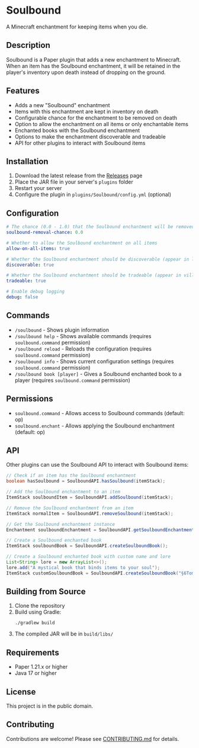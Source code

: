 # Soulbound

A Minecraft enchantment for keeping items when you die.

## Description

Soulbound is a Paper plugin that adds a new enchantment to Minecraft. When an item has the Soulbound enchantment, it will be retained in the player's inventory upon death instead of dropping on the ground.

## Features

- Adds a new "Soulbound" enchantment
- Items with this enchantment are kept in inventory on death
- Configurable chance for the enchantment to be removed on death
- Option to allow the enchantment on all items or only enchantable items
- Enchanted books with the Soulbound enchantment
- Options to make the enchantment discoverable and tradeable
- API for other plugins to interact with Soulbound items

## Installation

1. Download the latest release from the [Releases](https://github.com/japherwocky/Soulbound/releases) page
2. Place the JAR file in your server's `plugins` folder
3. Restart your server
4. Configure the plugin in `plugins/Soulbound/config.yml` (optional)

## Configuration

```yaml
# The chance (0.0 - 1.0) that the Soulbound enchantment will be removed from an item upon death
soulbound-removal-chance: 0.0

# Whether to allow the Soulbound enchantment on all items
allow-on-all-items: true

# Whether the Soulbound enchantment should be discoverable (appear in loot tables, fishing, etc.)
discoverable: true

# Whether the Soulbound enchantment should be tradeable (appear in villager trades)
tradeable: true

# Enable debug logging
debug: false
```

## Commands

- `/soulbound` - Shows plugin information
- `/soulbound help` - Shows available commands (requires `soulbound.command` permission)
- `/soulbound reload` - Reloads the configuration (requires `soulbound.command` permission)
- `/soulbound info` - Shows current configuration settings (requires `soulbound.command` permission)
- `/soulbound book [player]` - Gives a Soulbound enchanted book to a player (requires `soulbound.command` permission)

## Permissions

- `soulbound.command` - Allows access to Soulbound commands (default: op)
- `soulbound.enchant` - Allows applying the Soulbound enchantment (default: op)

## API

Other plugins can use the Soulbound API to interact with Soulbound items:

```java
// Check if an item has the Soulbound enchantment
boolean hasSoulbound = SoulboundAPI.hasSoulbound(itemStack);

// Add the Soulbound enchantment to an item
ItemStack soulboundItem = SoulboundAPI.addSoulbound(itemStack);

// Remove the Soulbound enchantment from an item
ItemStack normalItem = SoulboundAPI.removeSoulbound(itemStack);

// Get the Soulbound enchantment instance
Enchantment soulboundEnchantment = SoulboundAPI.getSoulboundEnchantment();

// Create a Soulbound enchanted book
ItemStack soulboundBook = SoulboundAPI.createSoulboundBook();

// Create a Soulbound enchanted book with custom name and lore
List<String> lore = new ArrayList<>();
lore.add("A mystical book that binds items to your soul");
ItemStack customSoulboundBook = SoulboundAPI.createSoulboundBook("§6Tome of Soul Binding", lore);
```

## Building from Source

1. Clone the repository
2. Build using Gradle:
   ```
   ./gradlew build
   ```
3. The compiled JAR will be in `build/libs/`

## Requirements

- Paper 1.21.x or higher
- Java 17 or higher

## License

This project is in the public domain.

## Contributing

Contributions are welcome! Please see [CONTRIBUTING.md](CONTRIBUTING.md) for details.
